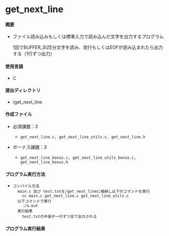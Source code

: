 # get_next_line

#### 概要
  * ファイル読み込みもしくは標準入力で読み込んだ文字を出力するプログラム
  
    1回でBUFFER_SIZE分文字を読み、改行もしくはEOFが読み込まれたら出力する（1行ずつ出力）

#### 使用言語
  * C
  
#### 提出ディレクトリ
  * /get_next_line

#### 作成ファイル
  * 必須課題：3
    * ```
      get_next_line.c, get_next_line_utils.c, get_next_line.h
      ```

  * ボーナス課題：3
    * ```
      get_next_line_bonus.c, get_next_line_utils_bonus.c, get_next_line_bonus.h
      ```

#### プログラム実行方法
  * ```
    コンパイル方法
      main.c 及び test.txtを/get_next_lineに格納し以下のコマンドを実行
        cc main.c get_next_line.c get_next_line_utils.c
      以下コマンドで実行
        ./a.out
      実行結果
        test.txtの中身が一行ずつ全て出力される
    ```

#### プログラム実行結果
